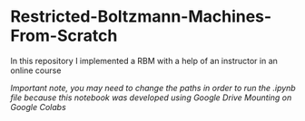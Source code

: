 # Restricted-Boltzmann-Machines-From-Scratch
In this repository I implemented a RBM with a help of an instructor in an online course

*Important note, you may need to change the paths in order to run the .ipynb file because this notebook was developed using Google Drive Mounting on Google Colabs*
